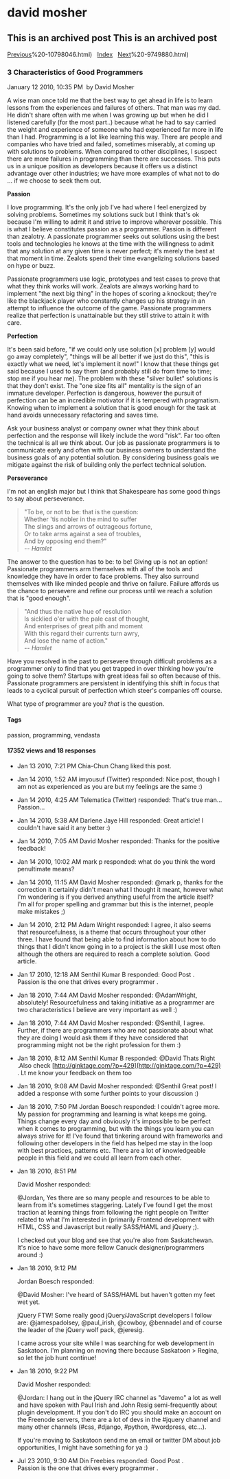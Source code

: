 # david mosher

## This is an archived post This is an archived post

[Previous](../../../posts/2010/01/Butternut%20squash%20ravioli%20at%20%23Lazia%20in%20Edmonton.%20Mmmmmmmm%20:)%20-10798046.html)
  [Index](../../../index-3.html)  
[Next](../../../posts/2010/01/Took%20some%20time%20today%20to%20organize%20the%20play%20area%20in%20the%20basement%20for%20the%20kids.%20Yay%20for%20de-cluttering%20:)%20-9749880.html)

### 3 Characteristics of Good Programmers

January 12 2010, 10:35 PM  by David Mosher

A wise man once told me that the best way to get ahead in life is to learn
lessons from the experiences and failures of others. That man was my dad. He
didn't share often with me when I was growing up but when he did I listened
carefully (for the most part..) because what he had to say carried the weight
and experience of someone who had experienced far more in life than I had.
Programming is a lot like learning this way. There are people and companies who
have tried and failed, sometimes miserably, at coming up with solutions to
problems. When compared to other disciplines, I suspect there are more failures
in programming than there are successes. This puts us in a unique position as
developers because it offers us a distinct advantage over other industries; we
have more examples of what not to do ... if we choose to seek them out.

**Passion**

I love programming. It's the only job I've had where I feel energized by solving
problems. Sometimes my solutions suck but I think that's ok because I'm willing
to admit it and strive to improve wherever possible. This is what I believe
constitutes passion as a programmer. Passion is different than zealotry. A
passionate programmer seeks out solutions using the best tools and technologies
he knows at the time with the willingness to admit that any solution at any
given time is never perfect; it's merely the best at that moment in time.
Zealots spend their time evangelizing solutions based on hype or buzz.

Passionate programmers use logic, prototypes and test cases to prove that what
they think works will work. Zealots are always working hard to implement "the
next big thing" in the hopes of scoring a knockout; they're like the blackjack
player who constantly changes up his strategy in an attempt to influence the
outcome of the game. Passionate programmers realize that perfection is
unattainable but they still strive to attain it with care.

**Perfection**

It's been said before, "if we could only use solution [x] problem [y] would go
away completely", "things will be all better if we just do this", "this is
exactly what we need, let's implement it now!" I know that these things get said
because I used to say them (and probably still do from time to time; stop me if
you hear me). The problem with these "silver bullet" solutions is that they
don't exist. The "one size fits all" mentality is the sign of an immature
developer. Perfection is dangerous, however the pursuit of perfection can be an
incredible motivator if it is tempered with pragmatism. Knowing when to
implement a solution that is good enough for the task at hand avoids unnecessary
refactoring and saves time.

Ask your business analyst or company owner what they think about perfection and
the response will likely include the word "risk". Far too often the technical is
all we think about. Our job as passionate programmers is to communicate early
and often with our business owners to understand the business goals of any
potential solution. By considering business goals we mitigate against the risk
of building only the perfect technical solution.

**Perseverance**

I'm not an english major but I think that Shakespeare has some good things to
say about perseverance.

> "To be, or not to be: that is the question:\
> Whether 'tis nobler in the mind to suffer\
> The slings and arrows of outrageous fortune,\
> Or to take arms against a sea of troubles,\
> And by opposing end them?"\
> -- *Hamlet*

The answer to the question has to be: to be! Giving up is not an option!
Passionate programmers arm themselves with all of the tools and knowledge they
have in order to face problems. They also surround themselves with like minded
people and thrive on failure. Failure affords us the chance to persevere and
refine our process until we reach a solution that is "good enough".

> "And thus the native hue of resolution\
> Is sicklied o'er with the pale cast of thought,\
> And enterprises of great pith and moment\
> With this regard their currents turn awry,\
> And lose the name of action." \
> -- *Hamlet*

Have you resolved in the past to persevere through difficult problems as a
programmer only to find that you get trapped in over thinking how you're going
to solve them? Startups with great ideas fail so often because of this.
Passionate programmers are persistent in identifying this shift in focus that
leads to a cyclical pursuit of perfection which steer's companies off course.

What type of programmer are you? *that* is the question.

#### Tags

passion, programming, vendasta

#### 17352 views and 18 responses

-   Jan 13 2010, 7:21 PM
    Chia-Chun Chang liked this post.
-   Jan 14 2010, 1:52 AM
    imyousuf (Twitter) responded:
    Nice post, though I am not as experienced as you are but my feelings are the
    same :)
-   Jan 14 2010, 4:25 AM
    Telematica (Twitter) responded:
    That's true man... Passion...
-   Jan 14 2010, 5:38 AM
    Darlene Jaye Hill responded:
    Great article! I couldn't have said it any better :)
-   Jan 14 2010, 7:05 AM
    David Mosher responded:
    Thanks for the positive feedback!
-   Jan 14 2010, 10:02 AM
    mark p responded:
    what do you think the word penultimate means?
-   Jan 14 2010, 11:15 AM
    David Mosher responded:
    @mark p, thanks for the correction it certainly didn't mean what I thought
    it meant, however what I'm wondering is if you derived anything useful from
    the article itself? I'm all for proper spelling and grammar but this is the
    internet, people make mistakes ;)
-   Jan 14 2010, 2:12 PM
    Adam Wright responded:
    I agree, it also seems that resourcefulness, is a theme that occurs
    throughout your other three. I have found that being able to find
    information about how to do things that I didn't know going in to a project
    is the skill I use most often although the others are required to reach a
    complete solution. Good article.
-   Jan 17 2010, 12:18 AM
    Senthil Kumar B responded:
    Good Post .\
    Passion is the one that drives every programmer .
-   Jan 18 2010, 7:44 AM
    David Mosher responded:
    @AdamWright, absolutely! Resourcefulness and taking initiative as a
    programmer are two characteristics I believe are very important as well :)
-   Jan 18 2010, 7:44 AM
    David Mosher responded:
    @Senthil, I agree. Further, if there are programmers who are not passionate
    about what they are doing I would ask them if they have considered that
    programming might not be the right profession for them :)
-   Jan 18 2010, 8:12 AM
    Senthil Kumar B responded:
    @David Thats Right .Also check
    [http://ginktage.com/?p=429](http://ginktage.com/?p=429) . Lt me know your
    feedback on them too
-   Jan 18 2010, 9:08 AM
    David Mosher responded:
    @Senthil Great post! I added a response with some further points to your
    discussion :)
-   Jan 18 2010, 7:50 PM
    Jordan Boesch responded:
    I couldn't agree more. My passion for programming and learning is what keeps
    me going. Things change every day and obviously it's impossible to be
    perfect when it comes to programming, but with the things you learn you can
    always strive for it! I've found that tinkering around with frameworks and
    following other developers in the field has helped me stay in the loop with
    best practices, patterns etc. There are a lot of knowledgeable people in
    this field and we could all learn from each other.
-   Jan 18 2010, 8:51 PM

    David Mosher responded:

    @Jordan, Yes there are so many people and resources to be able to learn from
    it's sometimes staggering. Lately I've found I get the most traction at
    learning things from following the right people on Twitter related to what
    I'm interested in (primarily Frontend development with HTML, CSS and
    Javascript but really SASS/HAML and jQuery ;).

    I checked out your blog and see that you're also from Saskatchewan. It's
    nice to have some more fellow Canuck designer/programmers around :)

-   Jan 18 2010, 9:12 PM

    Jordan Boesch responded:

    @David Mosher: I've heard of SASS/HAML but haven't gotten my feet wet yet.

    jQuery FTW! Some really good jQuery/JavaScript developers I follow are:
    @jamespadolsey, @paul\_irish, @cowboy, @bennadel and of course the leader of
    the jQuery wolf pack, @jeresig.

    I came across your site while I was searching for web development in
    Saskatoon. I'm planning on moving there because Saskatoon \> Regina, so let
    the job hunt continue!

-   Jan 18 2010, 9:22 PM

    David Mosher responded:

    @Jordan: I hang out in the jQuery IRC channel as "davemo" a lot as well and
    have spoken with Paul Irish and John Resig semi-frequently about plugin
    development. If you don't do IRC you should make an account on the Freenode
    servers, there are a lot of devs in the \#jquery channel and many other
    channels (\#css, \#django, \#python, \#wordpress, etc...).

    If you're moving to Saskatoon send me an email or twitter DM about job
    opportunities, I might have something for ya :)

-   Jul 23 2010, 9:30 AM
    Din Freebies responded:
    Good Post .\
    Passion is the one that drives every programmer .

